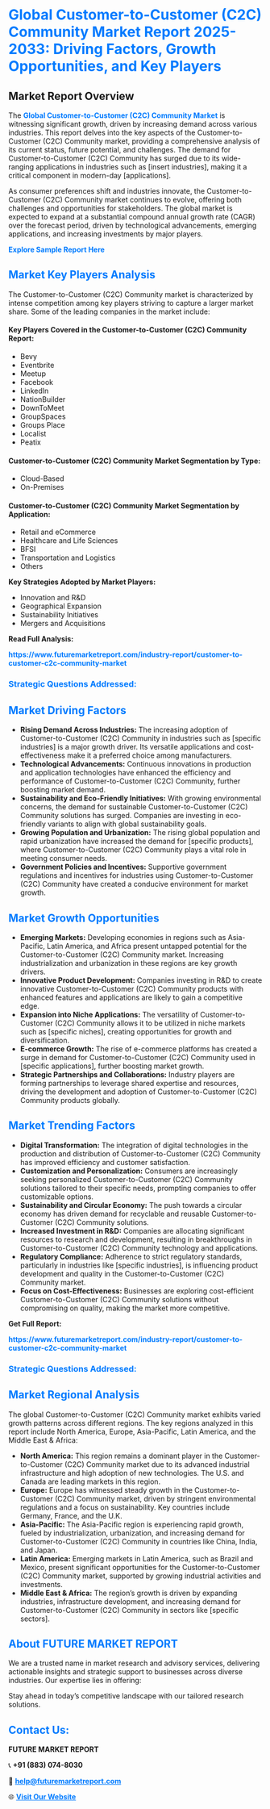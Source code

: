 <h1 style="color: #007BFF;">Global Customer-to-Customer (C2C) Community Market Report 2025-2033: Driving Factors, Growth Opportunities, and Key Players</h1>

<section id="overview">
<h2>Market Report Overview</h2>
<p>The <a href="https://www.futuremarketreport.com/industry-report/customer-to-customer-c2c-community-market" style="color: #007BFF; text-decoration: none;"><strong>Global Customer-to-Customer (C2C) Community Market</strong></a> is witnessing significant growth, driven by increasing demand across various industries. This report delves into the key aspects of the Customer-to-Customer (C2C) Community market, providing a comprehensive analysis of its current status, future potential, and challenges. The demand for Customer-to-Customer (C2C) Community has surged due to its wide-ranging applications in industries such as [insert industries], making it a critical component in modern-day [applications].</p>
<p>As consumer preferences shift and industries innovate, the Customer-to-Customer (C2C) Community market continues to evolve, offering both challenges and opportunities for stakeholders. The global market is expected to expand at a substantial compound annual growth rate (CAGR) over the forecast period, driven by technological advancements, emerging applications, and increasing investments by major players.</p>
</section>

<section id="overview">
<p><a href="https://www.futuremarketreport.com/request-sample/reportId=43334" style="color: #007BFF; text-decoration: none;"><strong>Explore Sample Report Here</strong></a></p>
</section>

<section id="key-players">
<h2 style="color: #007BFF;">Market Key Players Analysis</h2>
<p>The Customer-to-Customer (C2C) Community market is characterized by intense competition among key players striving to capture a larger market share. Some of the leading companies in the market include:</p>
<h4>Key Players Covered in the Customer-to-Customer (C2C) Community Report:</h4>
<ul><li>Bevy</li><li>Eventbrite</li><li>Meetup</li><li>Facebook</li><li>LinkedIn</li><li>NationBuilder</li><li>DownToMeet</li><li>GroupSpaces</li><li>Groups Place</li><li>Localist</li><li>Peatix</li></ul>
<h4>Customer-to-Customer (C2C) Community Market Segmentation by Type:</h4>
<ul><li>Cloud-Based</li><li>On-Premises</li></ul>

<h4>Customer-to-Customer (C2C) Community Market Segmentation by Application:</h4>
<ul><li>Retail and eCommerce</li><li>Healthcare and Life Sciences</li><li>BFSI</li><li>Transportation and Logistics</li><li>Others</li></ul>
<p><strong>Key Strategies Adopted by Market Players:</strong></p>
<ul>
<li>Innovation and R&D</li>
<li>Geographical Expansion</li>
<li>Sustainability Initiatives</li>
<li>Mergers and Acquisitions</li>
</ul>
</section>

<section>
<p><strong>Read Full Analysis: </strong></p><a href="https://www.futuremarketreport.com/industry-report/customer-to-customer-c2c-community-market" style="color: #007BFF; text-decoration: none;"><strong>https://www.futuremarketreport.com/industry-report/customer-to-customer-c2c-community-market</strong></a>
<h3 style="color: #007BFF;">Strategic Questions Addressed:</h3>
</section>

<section id="driving-factors">
<h2 style="color: #007BFF;">Market Driving Factors</h2>
<ul>
<li><strong>Rising Demand Across Industries:</strong> The increasing adoption of Customer-to-Customer (C2C) Community in industries such as [specific industries] is a major growth driver. Its versatile applications and cost-effectiveness make it a preferred choice among manufacturers.</li>
<li><strong>Technological Advancements:</strong> Continuous innovations in production and application technologies have enhanced the efficiency and performance of Customer-to-Customer (C2C) Community, further boosting market demand.</li>
<li><strong>Sustainability and Eco-Friendly Initiatives:</strong> With growing environmental concerns, the demand for sustainable Customer-to-Customer (C2C) Community solutions has surged. Companies are investing in eco-friendly variants to align with global sustainability goals.</li>
<li><strong>Growing Population and Urbanization:</strong> The rising global population and rapid urbanization have increased the demand for [specific products], where Customer-to-Customer (C2C) Community plays a vital role in meeting consumer needs.</li>
<li><strong>Government Policies and Incentives:</strong> Supportive government regulations and incentives for industries using Customer-to-Customer (C2C) Community have created a conducive environment for market growth.</li>
</ul>
</section>

<section id="growth-opportunities">
<h2 style="color: #007BFF;">Market Growth Opportunities</h2>
<ul>
<li><strong>Emerging Markets:</strong> Developing economies in regions such as Asia-Pacific, Latin America, and Africa present untapped potential for the Customer-to-Customer (C2C) Community market. Increasing industrialization and urbanization in these regions are key growth drivers.</li>
<li><strong>Innovative Product Development:</strong> Companies investing in R&D to create innovative Customer-to-Customer (C2C) Community products with enhanced features and applications are likely to gain a competitive edge.</li>
<li><strong>Expansion into Niche Applications:</strong> The versatility of Customer-to-Customer (C2C) Community allows it to be utilized in niche markets such as [specific niches], creating opportunities for growth and diversification.</li>
<li><strong>E-commerce Growth:</strong> The rise of e-commerce platforms has created a surge in demand for Customer-to-Customer (C2C) Community used in [specific applications], further boosting market growth.</li>
<li><strong>Strategic Partnerships and Collaborations:</strong> Industry players are forming partnerships to leverage shared expertise and resources, driving the development and adoption of Customer-to-Customer (C2C) Community products globally.</li>
</ul>
</section>

<section id="trending-factors">
<h2 style="color: #007BFF;">Market Trending Factors</h2>
<ul>
<li><strong>Digital Transformation:</strong> The integration of digital technologies in the production and distribution of Customer-to-Customer (C2C) Community has improved efficiency and customer satisfaction.</li>
<li><strong>Customization and Personalization:</strong> Consumers are increasingly seeking personalized Customer-to-Customer (C2C) Community solutions tailored to their specific needs, prompting companies to offer customizable options.</li>
<li><strong>Sustainability and Circular Economy:</strong> The push towards a circular economy has driven demand for recyclable and reusable Customer-to-Customer (C2C) Community solutions.</li>
<li><strong>Increased Investment in R&D:</strong> Companies are allocating significant resources to research and development, resulting in breakthroughs in Customer-to-Customer (C2C) Community technology and applications.</li>
<li><strong>Regulatory Compliance:</strong> Adherence to strict regulatory standards, particularly in industries like [specific industries], is influencing product development and quality in the Customer-to-Customer (C2C) Community market.</li>
<li><strong>Focus on Cost-Effectiveness:</strong> Businesses are exploring cost-efficient Customer-to-Customer (C2C) Community solutions without compromising on quality, making the market more competitive.</li>
</ul>
</section>

<section>
<p><strong>Get Full Report: </strong></p><a href="https://www.futuremarketreport.com/industry-report/customer-to-customer-c2c-community-market" style="color: #007BFF; text-decoration: none;"><strong>https://www.futuremarketreport.com/industry-report/customer-to-customer-c2c-community-market</strong></a>
<h3 style="color: #007BFF;">Strategic Questions Addressed:</h3>
</section>


<section id="regional-analysis">
<h2 style="color: #007BFF;">Market Regional Analysis</h2>
<p>The global Customer-to-Customer (C2C) Community market exhibits varied growth patterns across different regions. The key regions analyzed in this report include North America, Europe, Asia-Pacific, Latin America, and the Middle East & Africa:</p>
<ul>
<li><strong>North America:</strong> This region remains a dominant player in the Customer-to-Customer (C2C) Community market due to its advanced industrial infrastructure and high adoption of new technologies. The U.S. and Canada are leading markets in this region.</li>
<li><strong>Europe:</strong> Europe has witnessed steady growth in the Customer-to-Customer (C2C) Community market, driven by stringent environmental regulations and a focus on sustainability. Key countries include Germany, France, and the U.K.</li>
<li><strong>Asia-Pacific:</strong> The Asia-Pacific region is experiencing rapid growth, fueled by industrialization, urbanization, and increasing demand for Customer-to-Customer (C2C) Community in countries like China, India, and Japan.</li>
<li><strong>Latin America:</strong> Emerging markets in Latin America, such as Brazil and Mexico, present significant opportunities for the Customer-to-Customer (C2C) Community market, supported by growing industrial activities and investments.</li>
<li><strong>Middle East & Africa:</strong> The region’s growth is driven by expanding industries, infrastructure development, and increasing demand for Customer-to-Customer (C2C) Community in sectors like [specific sectors].</li>
</ul>
</section>

<footer>
<h2 style="color: #007BFF;">About FUTURE MARKET REPORT</h2>
<p>We are a trusted name in market research and advisory services, delivering actionable insights and strategic support to businesses across diverse industries. Our expertise lies in offering:</p>

<p>Stay ahead in today’s competitive landscape with our tailored research solutions.</p>

<h2 style="color: #007BFF;">Contact Us:</h2>
<p><strong>FUTURE MARKET REPORT</strong></p>
<p>📞 <strong>+91 (883) 074-8030</strong></p>
<p>📧 <strong><a href="mailto:help@futuremarketreport.com" style="color: #007BFF;">help@futuremarketreport.com</a></strong></p>
<p>🌐 <strong><a href="https://www.futuremarketreport.com/" style="color: #007BFF;">Visit Our Website</a></strong></p>
</footer>